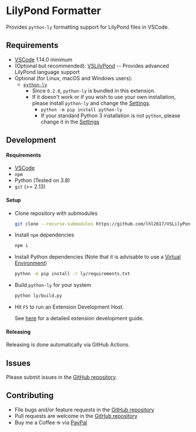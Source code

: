 # LilyPond Formatter

Provides `python-ly` formatting support for LilyPond files in VSCode.

## Requirements

- [VSCode](https://code.visualstudio.com/) 1.14.0 minimum
- (Optional but recommended): [VSLilyPond](https://marketplace.visualstudio.com/items?itemName=lhl2617.vslilypond) -- Provides advanced LilyPond language support
- Optional (for Linux, macOS and Windows users):
  - [`python-ly`](https://pypi.org/project/python-ly/)
    - Since `0.2.0`, `python-ly` is bundled in this extension.
    - If it doesn't work or if you wish to use your own installation, please install `python-ly` and change the [Settings](./docs/SETTINGS.md).
        - `python -m pip install python-ly`
        - If your standard Python 3 installation is not `python`, please change it in the [Settings](./docs/SETTINGS.md)

## Development

#### Requirements

- [VSCode](https://code.visualstudio.com/)
- `npm`
- Python (Tested on 3.8)
- `git` (>= 2.13)

#### Setup

- Clone repository with submodules
  ```bash
  git clone --recurse-submodules https://github.com/lhl2617/VSLilyPond-formatter
  ```
- Install `npm` dependencies
  ```bash
  npm i
  ```
- Install Python dependencies (Note that it is advisable to use a [Virtual Environment](https://docs.python.org/3/library/venv.html))
  ```bash
  python -m pip install -r ly/requirements.txt
  ```
- Build `python-ly` for your system
  ```bash
  python ly/build.py
  ```
- Hit `F5` to run an Extension Development Host.

  See [here](https://code.visualstudio.com/api/get-started/your-first-extension) for a detailed extension development guide.

#### Releasing

Releasing is done automatically via GitHub Actions.

## Issues

Please submit issues in the [GitHub repository](https://github.com/lhl2617/VSLilyPond-formatter).

## Contributing

- File bugs and/or feature requests in the [GitHub repository](https://github.com/lhl2617/VSLilyPond-formatter)
- Pull requests are welcome in the [GitHub repository](https://github.com/lhl2617/VSLilyPond-formatter)
- Buy me a Coffee ☕️ via [PayPal](https://paypal.me/lhl2617)
